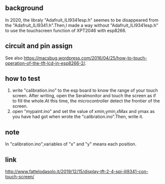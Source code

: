 ## background
In 2020, the libraly "Adafruit_ILI9341esp.h" seemes to be disappeared from the "Adafruit_ILI9341.h".Then,I made a way without "Adafruit_ILI9341esp.h" to use the touchscreen function of XPT2046 with esp8266. 
## circuit and pin assign
See also https://macsbug.wordpress.com/2016/04/25/how-to-touch-operation-of-the-tft-lcd-in-esp8266-2/.
## how to test
1. write "calibration.ino" to the esp board to know the range of your touch screen. After writing, open the Seralmonitor and touch the screen as if to fill the whole.At this time, the microcontroller detect the frontier of the screen.
2. open "mypaint.ino" and set the value of xmin,ymin,xMax and ymax as you have had got when wrote the "calibration.ino".Then, write it.
## note
In "calibration.ino",variables of "x" and "y" means each position.
## link
http://www.fattelodasolo.it/2019/12/15/display-tft-2-4-spi-ili9341-con-touch-screen/
